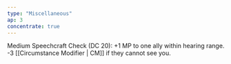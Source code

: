 ```yaml
---
type: "Miscellaneous"
ap: 3
concentrate: true
---
```


Medium Speechcraft Check (DC 20): +1 MP to one ally within hearing range. -3 [[Circumstance Modifier | CM]] if they cannot see you.
